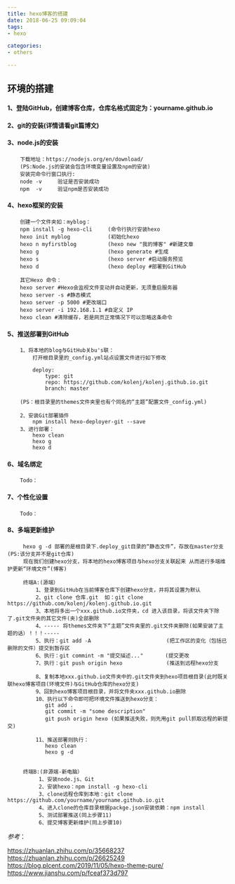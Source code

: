 ```yaml
---
title: hexo博客的搭建
date: 2018-06-25 09:09:04
tags: 
- hexo

categories:
- others

---
```

## 环境的搭建

####  1、登陆GitHub，创建博客仓库，仓库名格式固定为：yourname.github.io

####  2、git的安装(详情请看git篇博文)

####  3、node.js的安装

        下载地址：https://nodejs.org/en/download/
        (PS:Node.js的安装会包含环境变量设置及npm的安装)
        安装完命令行窗口执行: 
        node -v     验证是否安装成功
        npm  -v     验证npm是否安装成功
        
####  4、hexo框架的安装
        创建一个文件夹如：myblog：
        npm install -g hexo-cli     (命令行执行安装hexo
        hexo init myblog            (初始化hexo
        hexo n myfirstblog          (hexo new "我的博客" #新建文章
        hexo g                      (hexo generate #生成
        hexo s                      (hexo server #启动服务预览
        hexo d                      (hexo deploy #部署到GitHub
        
        其它Hexo 命令：
        hexo server #Hexo会监视文件变动并自动更新，无须重启服务器
        hexo server -s #静态模式
        hexo server -p 5000 #更改端口
        hexo server -i 192.168.1.1 #自定义 IP
        hexo clean #清除缓存，若是网页正常情况下可以忽略这条命令
        

####  5、推送部署到GitHub
        
        
        1、将本地的blog与GitHub关bu's联：
            打开根目录里的_config.yml站点设置文件进行如下修改
            
            deploy:
                type: git
                repo: https://github.com/kolenj/kolenj.github.io.git
                branch: master
                
        (PS：根目录里的themes文件夹里也有个同名的“主题”配置文件_config.yml)
        
        2、安装Git部署插件
            npm install hexo-deployer-git --save
        3、进行部署：
            hexo clean 
            hexo g 
            hexo d
            
            

####  6、域名绑定
        
        Todo：

####  7、个性化设置

        Todo：

####  8、多端更新维护
        
         hexo g -d 部署的是根目录下.deploy_git目录的“静态文件”，存放在master分支(PS:该分支并不是git仓库)
         现在我们创建hexo分支，将本地的hexo博客项目与hexo分支关联起来 从而进行多端维护更新“环境文件”(博客)
         
         终端A:(源端）
             1、登录到GitHub在当前博客仓库下创建hexo分支，并将其设置为默认
             2、git clone 仓库.git  如：git clone https://github.com/kolenj/kolenj.github.io.git
             3、本地将多出一个xxx.github.io文件夹，cd 进入该目录，将该文件夹下除了.git文件夹的其它文件(夹)全部删除
             4、----- 将themes文件夹下“主题”文件夹里的.git文件夹删除(如果安装了主题的话）！！！-----
             5、执行：git add -A                        (把工作区的变化（包括已删除的文件）提交到暂存区
             6、执行：git commint -m "提交描述..."       (提交更改
             7、执行：git push origin hexo              (推送到远程hexo分支
             
             8、复制本地xxx.github.io文件夹中的.git文件夹到hexo项目根目录(此时既关联hexo博客项目(环境文件)与GitHub仓库的hexo分支)
             9、回到hexo博客项目根目录，并将文件夹xxx.github.io删除
             10、执行以下命令即可把环境文件推送到hexo分支：
                git add . 
                git commit -m "some description" 
                git push origin hexo (如果推送失败，则先用git pull抓取远程的新提交)
                
             11、推送部署则执行：
                hexo clean
                hexo g -d
                
            
         终端B:(非源端-新电脑）
              1、安装node.js、Git
              2、安装hexo：npm install -g hexo-cli
              3、clone远程仓库到本地：git clone https://github.com/yourname/yourname.github.io.git
              4、进入clone的仓库目录根据packge.json安装依赖：npm install
              5、测试部署推送(同上步骤11)
              6、提交博客更新维护(同上步骤10)
    
    
*参考*：

https://zhuanlan.zhihu.com/p/35668237
https://zhuanlan.zhihu.com/p/26625249
https://blog.plcent.com/2019/11/05/hexo-theme-pure/
https://www.jianshu.com/p/fceaf373d797
